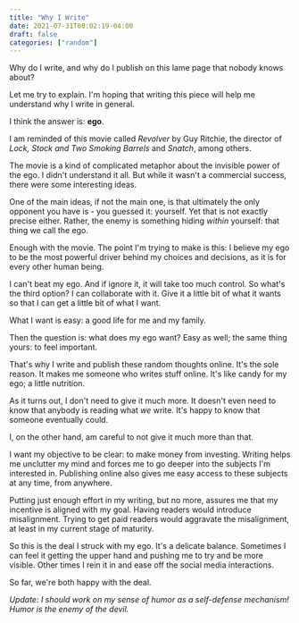 ```yaml
---
title: "Why I Write"
date: 2021-07-31T00:02:19-04:00
draft: false
categories: ["random"]
---
```


Why do I write, and why do I publish on this lame page that nobody knows about?

Let me try to explain. I'm hoping that writing this piece will help me understand why I write in general.

I think the answer is: **ego**.

I am reminded of this movie called _Revolver_ by Guy Ritchie, the director of _Lock, Stock and Two Smoking Barrels_ and _Snatch_, among others.

The movie is a kind of complicated metaphor about the invisible power of the ego. I didn't understand it all. But while it wasn't a commercial success, there were some interesting ideas.

One of the main ideas, if not the main one, is that ultimately the only opponent you have is - you guessed it: yourself. Yet that is not exactly precise either. Rather, the enemy is something hiding _within_ yourself: that thing we call the ego.

Enough with the movie. The point I'm trying to make is this: I believe my ego to be the most powerful driver behind my choices and decisions, as it is for every other human being.

I can't beat my ego. And if ignore it, it will take too much control. So what's the third option? I can collaborate with it. Give it a little bit of what it wants so that I can get a little bit of what I want.

What I want is easy: a good life for me and my family.

Then the question is: what does my ego want? Easy as well; the same thing yours: to feel important. 

That's why I write and publish these random thoughts online. It's the sole reason. It makes me someone who writes stuff online. It's like candy for my ego; a little nutrition.

As it turns out, I don't need to give it much more. It doesn't even need to know that anybody is reading what _we_ write. It's happy to know that someone eventually could. 

I, on the other hand, am careful to not give it much more than that. 

I want my objective to be clear: to make money from investing. Writing helps me unclutter my mind and forces me to go deeper into the subjects I'm interested in. Publishing online also gives me easy access to these subjects at any time, from anywhere.

Putting just enough effort in my writing, but no more, assures me that my incentive is aligned with my goal. Having readers would introduce misalignment. Trying to get paid readers would aggravate the misalignment, at least in my current stage of maturity.

So this is the deal I struck with my ego. It's a delicate balance. Sometimes I can feel it getting the upper hand and pushing me to try and be more visible. Other times I rein it in and ease off the social media interactions. 

So far, we're both happy with the deal.

_Update: I should work on my sense of humor as a self-defense mechanism! Humor is the enemy of the devil._





